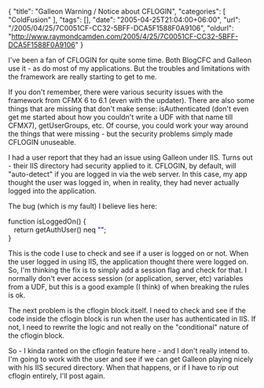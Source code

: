 {
	"title": "Galleon Warning / Notice about CFLOGIN",
	"categories": [
		"ColdFusion"
	],
	"tags": [],
	"date": "2005-04-25T21:04:00+06:00",
	"url": "/2005/04/25/7C0051CF-CC32-5BFF-DCA5F1588F0A9106",
	"oldurl": "http://www.raymondcamden.com/2005/4/25/7C0051CF-CC32-5BFF-DCA5F1588F0A9106"
}

I've been a fan of CFLOGIN for quite some time. Both BlogCFC and Galleon use it - as do most of my applications. But the troubles and limitations with the framework are really starting to get to me. 

If you don't remember, there were various security issues with the framework from CFMX 6 to 6.1 (even with the updater). There are also some things that are missing that don't make sense: isAuthenticated (don't even get me started about how you couldn't write a UDF with that name till CFMX7), getUserGroups, etc. Of course, you could work your way around the things that were missing - but the security problems simply made CFLOGIN unuseable. 

I had a user report that they had an issue using Galleon under IIS. Turns out - their IIS directory had security applied to it. CFLOGIN, by default, will "auto-detect" if you are logged in via the web server. In this case, my app thought the user was logged in, when in reality, they had never actually logged into the application.

The bug (which is my fault) I believe lies here:
<div class="code">function isLoggedOn() {<br>
&nbsp;&nbsp;&nbsp;return getAuthUser() neq <FONT COLOR=BLUE>""</FONT>;<br>
}</div>

This is the code I use to check and see if a user is logged on or not. When the user logged in using IIS, the application thought there were logged on. So, I'm thinking the fix is to simply add a session flag and check for that. I normally don't ever access session (or application, server, etc) variables from a UDF, but this is a good example (I think) of when breaking the rules is ok.

The next problem is the cflogin block itself. I need to check and see if the code inside the cflogin block is run when the user has authenticated in IIS. If not, I need to rewrite the logic and not really on the "conditional" nature of the cflogin block.

So - I kinda ranted on the cflogin feature here - and I don't really intend to. I'm going to work with the user and see if we can get Galleon playing nicely with his IIS secured directory. When that happens, or if I have to rip out cflogin entirely, I'll post again.